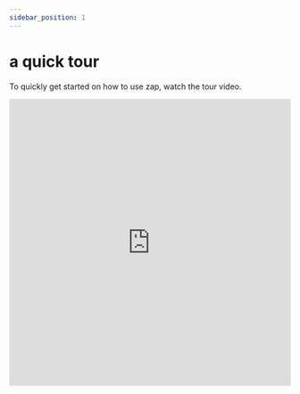 ```yaml
---
sidebar_position: 1
---
```


# a quick tour

To quickly get started on how to use zap, watch the tour video.

<div class="video-container">
    <iframe width="100%" height="515" src="https://www.youtube.com/embed/1X0BoLfRU44?si=dRupJ7nzIyY28jz1" title="YouTube video player" frameborder="0" allow="accelerometer; autoplay; clipboard-write; encrypted-media; gyroscope; picture-in-picture; web-share; fullscreen" allowfullscreen></iframe>
</div>
